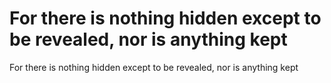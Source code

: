 # For there is nothing hidden except to be revealed, nor is anything kept

For there is nothing hidden except to be revealed, nor is anything kept